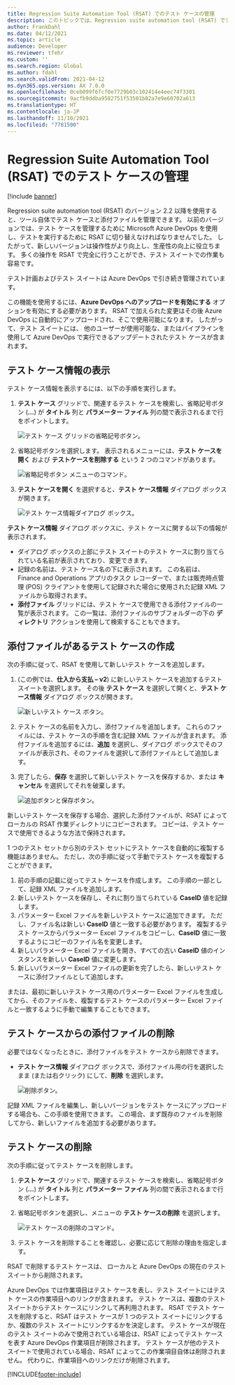 ```yaml
---
title: Regression Suite Automation Tool (RSAT) でのテスト ケースの管理
description: このトピックでは、Regression suite automation tool (RSAT) でテスト ケースと添付ファイルを管理する方法について説明します。
author: FrankDahl
ms.date: 04/12/2021
ms.topic: article
audience: Developer
ms.reviewer: tfehr
ms.custom: ''
ms.search.region: Global
ms.author: fdahl
ms.search.validFrom: 2021-04-12
ms.dyn365.ops.version: AX 7.0.0
ms.openlocfilehash: 0ceb099f6fcf0e7729b03c102414e4eec74f3301
ms.sourcegitcommit: 9acfb9ddba9582751f53501b82a7e9e60702a613
ms.translationtype: HT
ms.contentlocale: ja-JP
ms.lasthandoff: 11/10/2021
ms.locfileid: "7781500"
---
```

# <a name="maintain-test-cases-in-regression-suite-automation-tool-rsat"></a>Regression Suite Automation Tool (RSAT) でのテスト ケースの管理

[!include [banner](../../includes/banner.md)]

Regression suite automation tool (RSAT) のバージョン 2.2 以降を使用すると、ツール自体でテスト ケースと添付ファイルを管理できます。 以前のバージョンでは、テスト ケースを管理するために Microsoft Azure DevOps を使用し、テストを実行するために RSAT に切り替えなければなりませんでした。 したがって、新しいバージョンは操作性がより向上し、生産性の向上に役立ちます。 多くの操作を RSAT で完全に行うことができ、テスト スイートでの作業も容易です。

テスト計画およびテスト スイートは Azure DevOps で引き続き管理されています。

この機能を使用するには、**Azure DevOps へのアップロードを有効にする** オプションを有効にする必要があります。 RSAT で加えられた変更はその後 Azure DevOps に自動的にアップロードされ、そこで使用可能になります。 したがって、テスト スイートには、 他のユーザーが使用可能な、またはパイプラインを使用して Azure DevOps で実行できるアップデートされたテスト ケースが含まれます。

## <a name="view-test-case-information"></a>テスト ケース情報の表示

テスト ケース情報を表示するには、以下の手順を実行します。

1. **テスト ケース** グリッドで、関連するテスト ケースを検索し、省略記号ボタン (**...**) が **タイトル** 列と **パラメーター ファイル** 列の間で表示されるまで行をポイントします。

    ![テスト ケース グリッドの省略記号ボタン。](media/test-case-details.PNG)

2. 省略記号ボタンを選択します。 表示されるメニューには、**テスト ケースを開く** および **テストケースを削除する** という 2 つのコマンドがあります。

    ![省略記号ボタン メニューのコマンド。](media/test-case-details-context.PNG)

3. **テスト ケースを開く** を選択すると、**テスト ケース情報** ダイアログ ボックスが開きます。

    ![テスト ケース情報ダイアログ ボックス。](media/test-case-information.PNG)

**テスト ケース情報** ダイアログ ボックスに、テスト ケースに関する以下の情報が表示されます。

+ ダイアログ ボックスの上部にテスト スイートのテスト ケースに割り当てられている名前が表示されており、変更できます。
+ 記録の名前は、テスト ケース名の下に表示されます。 この名前は、 Finance and Operations アプリのタスク レコーダーで、または販売時点管理 (POS) クライアントを使用して記録された場合に使用された記録 XML ファイルから取得されます。
+ **添付ファイル** グリッドには、テスト ケースで使用できる添付ファイルの一覧が表示されます。 この一覧は、添付ファイルのサブフォルダーの下の **ディレクトリ** アクションを使用して検索することもできます。

## <a name="create-a-test-case-that-has-attachments"></a>添付ファイルがあるテスト ケースの作成

次の手順に従って、RSAT を使用して新しいテスト ケースを追加します。

1. (この例では、**仕入から支払 – v2**) に新しいテスト ケースを追加するテスト スイートを選択します。 その後 **テスト ケース** を選択して開くと、**テスト ケース情報** ダイアログ ボックスが開きます。

    ![新しいテスト ケース ボタン。](media/test-case-add.PNG)

2. テスト ケースの名前を入力し、添付ファイルを追加します。 これらのファイルには、テスト ケースの手順を含む記録 XML ファイルが含まれます。 添付ファイルを追加するには、**追加** を選択し、ダイアログ ボックスでそのファイルが表示され、そのファイルを選択して添付ファイルとして追加します。
3. 完了したら、**保存** を選択して新しいテスト ケースを保存するか、または **キャンセル** を選択してそれを破棄します。

    ![追加ボタンと保存ボタン。](media/add-test-case.PNG)

新しいテスト ケースを保存する場合、選択した添付ファイルが、RSAT によってローカルの RSAT 作業ディレクトリにコピーされます。 コピーは、テスト ケースで使用できるような方法で保持されます。

1 つのテスト セットから別のテスト セットにテスト ケースを自動的に複製する機能はありません。 ただし、次の手順に従って手動でテスト ケースを複製することができます。

1. 前の手順の記載に従ってテスト ケースを作成します。 この手順の一部として、記録 XML ファイルを追加します。
2. 新しいテスト ケースを保存し、それに割り当てられている **CaseID** 値を記録します。
3. パラメーター Excel ファイルを新しいテスト ケースに追加できます。 ただし、ファイル名は新しい **CaseID** 値と一致する必要があります。 複製するテスト ケースからパラメーター Excel ファイルをコピーし、**CaseID** 値に一致するようにコピーのファイル名を変更します。
4. 新しいパラメーター Excel ファイルを開き、すべての古い **CaseID** 値のインスタンスを新しい **CaseID** 値に変更します。
5. 新しいパラメーター Excel ファイルの更新を完了したら、新しいテスト ケースに添付ファイルとして追加します。

または、最初に新しいテスト ケース用のパラメーター Excel ファイルを生成してから、そのファイルを、複製するテスト ケースのパラメーター Excel ファイルと一致するように手動で編集することもできます。

## <a name="remove-an-attachment-from-a-test-case"></a>テスト ケースからの添付ファイルの削除

必要ではなくなったときに、添付ファイルをテスト ケースから削除できます。

- **テスト ケース情報** ダイアログ ボックスで、添付ファイル用の行を選択したまま (または右クリック) にして、**削除** を選択します。

    ![削除ボタン。](media/remove-attachment.PNG)

記録 XML ファイルを編集し、新しいバージョンをテスト ケースにアップロードする場合も、この手順を使用できます。 この場合、まず既存のファイルを削除してから、新しいファイルを追加する必要があります。

## <a name="delete-a-test-case"></a>テスト ケースの削除

次の手順に従ってテスト ケースを削除します。

1. **テスト ケース** グリッドで、関連するテスト ケースを検索し、省略記号ボタン (**...**) が **タイトル** 列と **パラメーター ファイル** 列の間で表示されるまで行をポイントします。
2. 省略記号ボタンを選択し、メニューの **テスト ケースの削除** を選択します。

    ![テスト ケースの削除のコマンド。](media/delete-test-case.PNG)

3. テスト ケースを削除することを確認し、必要に応じて削除の理由を指定します。

RSAT で削除するテスト ケースは、 ローカルと Azure DevOps の現在のテスト スイートから削除されます。

Azure DevOps では作業項目はテスト ケースを表し、テスト スイートにはテスト ケースの作業項目へのリンクが含まれます。 テスト ケースは、複数のテスト スイートからテスト ケースにリンクして再利用されます。 RSAT でテスト ケースを削除すると、RSAT はテスト ケースが 1 つのテスト スイートにリンクするか、複数のテスト スイートにリンクするかを決定します。 テスト ケースが現在のテスト スイートのみで使用されている場合は、RSAT によってテスト ケースを表す Azure DevOps 作業項目が削除されます。 テスト ケースが他のテスト スイートで使用されている場合、RSAT によってこの作業項目自体は削除されません。 代わりに、作業項目へのリンクだけが削除されます。

[!INCLUDE[footer-include](../../../../includes/footer-banner.md)]
